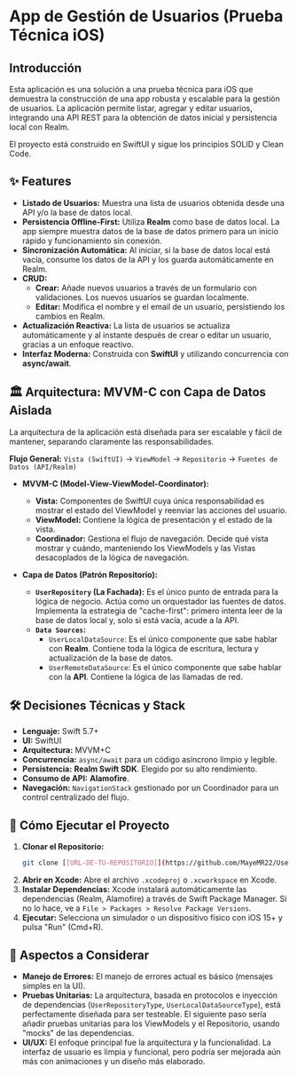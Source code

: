 # App de Gestión de Usuarios (Prueba Técnica iOS)

## Introducción

Esta aplicación es una solución a una prueba técnica para iOS que demuestra la construcción de una app robusta y escalable para la gestión de usuarios. La aplicación permite listar, agregar y editar usuarios, integrando una API REST para la obtención de datos inicial y persistencia local con Realm.

El proyecto está construido en SwiftUI y sigue los principios SOLID y Clean Code.

## ✨ Features

* **Listado de Usuarios:** Muestra una lista de usuarios obtenida desde una API y/o la base de datos local.
* **Persistencia Offline-First:** Utiliza **Realm** como base de datos local. La app siempre muestra datos de la base de datos primero para un inicio rápido y funcionamiento sin conexión.
* **Sincronización Automática:** Al iniciar, si la base de datos local está vacía, consume los datos de la API y los guarda automáticamente en Realm.
* **CRUD:**
    * **Crear:** Añade nuevos usuarios a través de un formulario con validaciones. Los nuevos usuarios se guardan localmente.
    * **Editar:** Modifica el nombre y el email de un usuario, persistiendo los cambios en Realm.
* **Actualización Reactiva:** La lista de usuarios se actualiza automáticamente y al instante después de crear o editar un usuario, gracias a un enfoque reactivo.
* **Interfaz Moderna:** Construida con **SwiftUI** y utilizando concurrencia con **async/await**.

## 🏛️ Arquitectura: MVVM-C con Capa de Datos Aislada

La arquitectura de la aplicación está diseñada para ser escalable y fácil de mantener, separando claramente las responsabilidades.

**Flujo General:** `Vista (SwiftUI)` → `ViewModel` → `Repositorio` → `Fuentes de Datos (API/Realm)`

* **MVVM-C (Model-View-ViewModel-Coordinator):**
    * **Vista:** Componentes de SwiftUI cuya única responsabilidad es mostrar el estado del ViewModel y reenviar las acciones del usuario.
    * **ViewModel:** Contiene la lógica de presentación y el estado de la vista. 
    * **Coordinador:** Gestiona el flujo de navegación. Decide qué vista mostrar y cuándo, manteniendo los ViewModels y las Vistas desacoplados de la lógica de navegación.

* **Capa de Datos (Patrón Repositorio):**
    * **`UserRepository` (La Fachada):** Es el único punto de entrada para la lógica de negocio. Actúa como un orquestador las fuentes de datos. Implementa la estrategia de "cache-first": primero intenta leer de la base de datos local y, solo si está vacía, acude a la API.
    * **`Data Sources`:**
        * `UserLocalDataSource`: Es el único componente que sabe hablar con **Realm**. Contiene toda la lógica de escritura, lectura y actualización de la base de datos.
        * `UserRemoteDataSource`: Es el único componente que sabe hablar con la **API**. Contiene la lógica de las llamadas de red.


## 🛠️ Decisiones Técnicas y Stack

* **Lenguaje:** Swift 5.7+
* **UI:** SwiftUI
* **Arquitectura:** MVVM+C
* **Concurrencia:** `async/await` para un código asíncrono limpio y legible.
* **Persistencia:** **Realm Swift SDK**. Elegido por su alto rendimiento.
* **Consumo de API:** **Alamofire**.
* **Navegación:** `NavigationStack` gestionado por un Coordinador para un control centralizado del flujo.

## 🚀 Cómo Ejecutar el Proyecto

1.  **Clonar el Repositorio:**
    ```bash
    git clone [[URL-DE-TU-REPOSITORIO]](https://github.com/MayeMR22/UserAppPayPhone.git)
    ```
2.  **Abrir en Xcode:**
    Abre el archivo `.xcodeproj` o `.xcworkspace` en Xcode.
3.  **Instalar Dependencias:**
    Xcode instalará automáticamente las dependencias (Realm, Alamofire) a través de Swift Package Manager. Si no lo hace, ve a `File > Packages > Resolve Package Versions`.
4.  **Ejecutar:**
    Selecciona un simulador o un dispositivo físico con iOS 15+ y pulsa "Run" (Cmd+R).

## 📝 Aspectos a Considerar

* **Manejo de Errores:** El manejo de errores actual es básico (mensajes simples en la UI). 
* **Pruebas Unitarias:** La arquitectura, basada en protocolos e inyección de dependencias (`UserRepositoryType`, `UserLocalDataSourceType`), está perfectamente diseñada para ser testeable. El siguiente paso sería añadir pruebas unitarias para los ViewModels y el Repositorio, usando "mocks" de las dependencias.
* **UI/UX:** El enfoque principal fue la arquitectura y la funcionalidad. La interfaz de usuario es limpia y funcional, pero podría ser mejorada aún más con animaciones y un diseño más elaborado.

